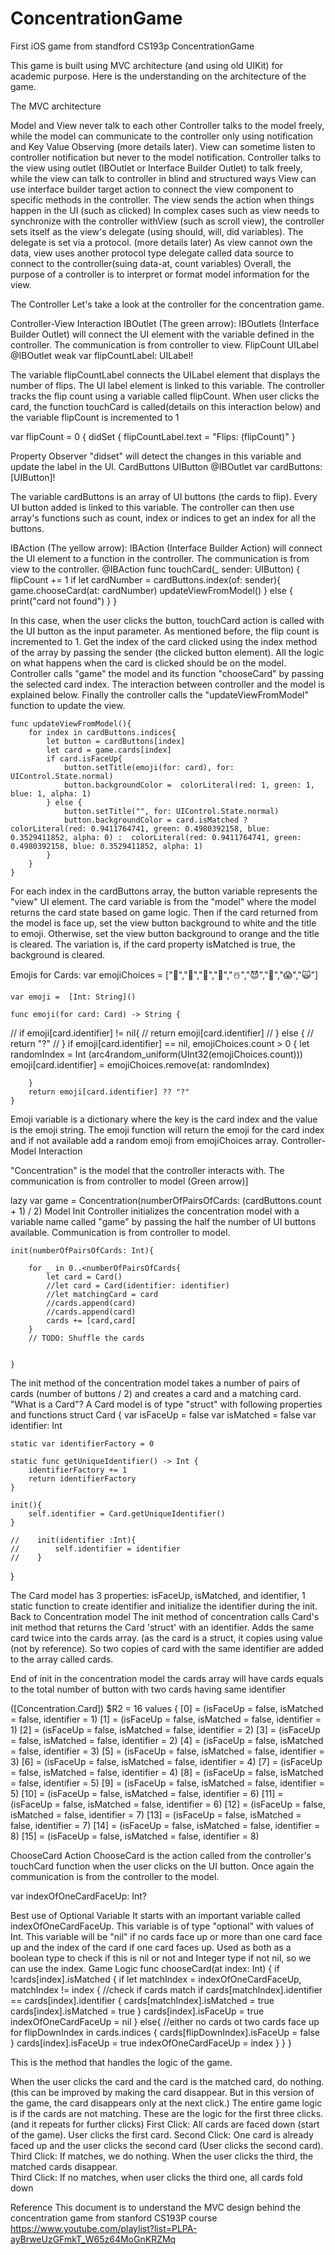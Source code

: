# ConcentrationGame
First iOS game from standford CS193p ConcentrationGame

This game is built using MVC architecture (and using old UIKit) for academic purpose. Here is the understanding on the architecture of the game.


The MVC architecture 


Model and View never talk to each other
Controller talks to the model freely, while the model can communicate to the controller only using notification and Key Value Observing (more details later). View can sometime listen to controller notification but never to the model notification.
Controller talks to the view using outlet (IBOutlet or Interface Builder Outlet) to talk freely, while the view can talk to controller in blind and structured ways
View can use interface builder target action to connect the view component to specific methods in the controller. The view sends the action when things happen in the UI (such as clicked)
In complex cases such as view needs to synchronize with the controller withView (such as scroll view), the controller sets itself as the view's delegate (using should, will, did variables). The delegate is set via a protocol. (more details later)
As view cannot own the data, view uses another protocol type delegate called data source to connect to the controller(suing data-at, count variables)
Overall, the purpose of a controller is to interpret or format model information for the view.


The Controller
Let's take a look at the controller for the concentration game. 

Controller-View Interaction
IBOutlet (The green arrow):
IBOutlets (Interface Builder Outlet) will connect the UI element with the variable defined in the controller. The communication is from controller to view.
FlipCount UILabel
@IBOutlet weak var flipCountLabel: UILabel!

The variable flipCountLabel connects the UILabel element that displays the number of flips. The UI label element is linked to this variable.  The controller tracks the flip count using a variable called flipCount. When user clicks the card, the function touchCard is called(details on this interaction below) and the variable flipCount is incremented to 1

var flipCount = 0 {
        didSet {
            flipCountLabel.text = "Flips: \(flipCount)"
        }  

Property Observer "didset" will detect the changes in this variable and update the label in the UI.
CardButtons UIButton
 @IBOutlet var cardButtons: [UIButton]!

The variable cardButtons is an array of UI buttons (the cards to flip). Every UI button added is linked to this variable. The controller can then use array's functions such as count, index  or indices to get an index for all the buttons. 


IBAction (The yellow arrow):
IBAction (Interface Builder Action) will connect the UI element to a function in the controller. The communication is from view to the controller. 
    @IBAction func touchCard(_ sender: UIButton) {
        flipCount += 1
        if let cardNumber = cardButtons.index(of: sender){
            game.chooseCard(at: cardNumber)
            updateViewFromModel()
        } else {
            print("card not found")
        }
    }

In this case, when the user clicks the button, touchCard action is called with the UI button as the input parameter. As mentioned before, the flip count is incremented to 1. Get the index of the card clicked using the index method of the array by passing the sender (the clicked button element). All the logic on what happens when the card is clicked should be on the model. Controller calls "game" the model and its function "chooseCard" by passing the selected card index. The interaction between controller and the model is explained below. Finally the controller calls the "updateViewFromModel" function to update the view.

    func updateViewFromModel(){
        for index in cardButtons.indices{
            let button = cardButtons[index]
            let card = game.cards[index]
            if card.isFaceUp{
                button.setTitle(emoji(for: card), for: UIControl.State.normal)
                button.backgroundColor =  colorLiteral(red: 1, green: 1, blue: 1, alpha: 1)
            } else {
                button.setTitle("", for: UIControl.State.normal)
                button.backgroundColor = card.isMatched ?  colorLiteral(red: 0.9411764741, green: 0.4980392158, blue: 0.3529411852, alpha: 0) :  colorLiteral(red: 0.9411764741, green: 0.4980392158, blue: 0.3529411852, alpha: 1)
            }
        }
    }

For each index in the cardButtons array, the button variable represents the "view" UI element. The card variable is from the "model" where the model returns the card state based on game logic. Then if the card returned from the model is face up, set the view  button background to white and the title to emoji. Otherwise, set the view button background to orange and the title is cleared. The variation is, if the card property isMatched is true, the background is cleared.


Emojis for Cards:
   var emojiChoices = ["👻","🎃","🍭","👺","☃️","😈","🦇","😱","🙀"]
    
    var emoji =  [Int: String]()
    
    func emoji(for card: Card) -> String {
//        if emoji[card.identifier] != nil{
//            return emoji[card.identifier]
//        } else {
//            return "?"
//        }
        if emoji[card.identifier] == nil, emojiChoices.count > 0 {
            let randomIndex = Int (arc4random_uniform(UInt32(emojiChoices.count)))
            emoji[card.identifier] = emojiChoices.remove(at: randomIndex)
                
        }
        return emoji[card.identifier] ?? "?"
    }

Emoji variable is a dictionary where the key is the card index and the value is the emoji string. The emoji function will return the emoji for the card index and if not available add a random emoji from emojiChoices array. 
Controller-Model Interaction

"Concentration" is the model that the controller interacts with. The communication is from controller to model (Green arrow)]

   lazy var game = Concentration(numberOfPairsOfCards: (cardButtons.count + 1) / 2)
Model Init
Controller initializes the concentration model with a variable name called "game" by passing the half the number of UI buttons available. Communication is from controller to model.

    init(numberOfPairsOfCards: Int){
        
        for _ in 0..<numberOfPairsOfCards{
            let card = Card()
            //let card = Card(identifier: identifier)
            //let matchingCard = card
            //cards.append(card)
            //cards.append(card)
            cards += [card,card]
        }
        // TODO: Shuffle the cards
        
        
    }

The init method of the concentration model takes a number of pairs of cards (number of buttons / 2) and creates a card and a matching card. 
"What is a Card"?
A Card model is of type "struct" with following properties and functions
struct Card
{
    var isFaceUp = false
    var isMatched = false
    var identifier: Int
    
    static var identifierFactory = 0
    
    static func getUniqueIdentifier() -> Int {
        identifierFactory += 1
        return identifierFactory
    }
    
    init(){
        self.identifier = Card.getUniqueIdentifier()
    }
    
    //    init(identifier :Int){
    //        self.identifier = identifier
    //    }
    
}

The Card model has 3 properties: isFaceUp, isMatched, and identifier, 1 static function to create identifier and initialize the identifier during the init.
Back to Concentration model
The init method of concentration calls Card's init method that returns the Card 'struct' with an identifier. Adds the same card twice into the cards array. (as the card is a struct, it copies using value (not by reference). So two copies of card with the same identifier are added to the array called cards.

End of init in the concentration model the cards array will have cards equals to the total number of button with two cards having same identifier

([Concentration.Card]) $R2 = 16 values {
  [0] = (isFaceUp = false, isMatched = false, identifier = 1)
  [1] = (isFaceUp = false, isMatched = false, identifier = 1)
  [2] = (isFaceUp = false, isMatched = false, identifier = 2)
  [3] = (isFaceUp = false, isMatched = false, identifier = 2)
  [4] = (isFaceUp = false, isMatched = false, identifier = 3)
  [5] = (isFaceUp = false, isMatched = false, identifier = 3)
  [6] = (isFaceUp = false, isMatched = false, identifier = 4)
  [7] = (isFaceUp = false, isMatched = false, identifier = 4)
  [8] = (isFaceUp = false, isMatched = false, identifier = 5)
  [9] = (isFaceUp = false, isMatched = false, identifier = 5)
  [10] = (isFaceUp = false, isMatched = false, identifier = 6)
  [11] = (isFaceUp = false, isMatched = false, identifier = 6)
  [12] = (isFaceUp = false, isMatched = false, identifier = 7)
  [13] = (isFaceUp = false, isMatched = false, identifier = 7)
  [14] = (isFaceUp = false, isMatched = false, identifier = 8)
  [15] = (isFaceUp = false, isMatched = false, identifier = 8)


ChooseCard Action
ChooseCard is the action called from the controller's touchCard function when the user clicks on the UI button. Once again the communication is from the controller to the model. 

   var indexOfOneCardFaceUp: Int?
    
Best use of Optional Variable
It starts with an important variable called indexOfOneCardFaceUp. This variable is of type "optional" with values of Int. This variable will be "nil" if no cards face up or more than one card face up and the index of the card if one card faces up. Used as both as a boolean type to check if this is nil or not and Integer type if not nil, so we can use the index.
Game Logic
func chooseCard(at index: Int) {
        if !cards[index].isMatched {
            if let matchIndex = indexOfOneCardFaceUp, matchIndex != index {
                //check if cards match
                if cards[matchIndex].identifier == cards[index].identifier {
                    cards[matchIndex].isMatched = true
                    cards[index].isMatched = true
                }
                cards[index].isFaceUp = true
                indexOfOneCardFaceUp = nil
            } else{
                //either no cards ot two cards face up
                for flipDownIndex in cards.indices {
                    cards[flipDownIndex].isFaceUp = false
                }
                cards[index].isFaceUp = true
                indexOfOneCardFaceUp = index
            }
        }
    }

This is the method that handles the logic of the game. 

When the user clicks the card and the card is the matched card, do nothing. (this can be improved by making the card disappear. But in this version of the game, the card disappears only at the next click.) The entire game logic is if the cards are not matching. These are the logic for the first three clicks. (and it repeats for further clicks)
First Click: All cards are faced down (start of the game). User clicks the first card.
Second Click: One card is already faced up and the user clicks the second card (User clicks the second card). 
Third Click: If matches, we do nothing. When the user clicks the third, the matched cards disappear.  
Third Click: If no matches, when user clicks the third one, all cards fold down

Reference
This document is to understand the MVC design behind the concentration game from stanford CS193P course
https://www.youtube.com/playlist?list=PLPA-ayBrweUzGFmkT_W65z64MoGnKRZMq


